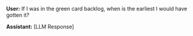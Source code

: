 **User:**
If I was in the green card backlog, when is the earliest I would have gotten it?

**Assistant:**
[LLM Response]

